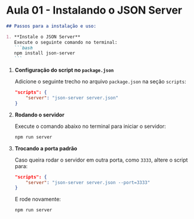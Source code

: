 # Aula 01 - Instalando o JSON Server

````markdown
## Passos para a instalação e uso:

1. **Instale o JSON Server**
   Execute o seguinte comando no terminal:
   ```bash
   npm install json-server
   ```
````

1. **Configuração do script no `package.json`**

   Adicione o seguinte trecho no arquivo `package.json` na seção `scripts`:

   ```json
   "scripts": {
       "server": "json-server server.json"
   }

   ```

2. **Rodando o servidor**

   Execute o comando abaixo no terminal para iniciar o servidor:

   ```bash
   npm run server

   ```

3. **Trocando a porta padrão**

   Caso queira rodar o servidor em outra porta, como `3333`, altere o script para:

   ```json
   "scripts": {
       "server": "json-server server.json --port=3333"
   }

   ```

   E rode novamente:

   ```bash
   npm run server

   ```
